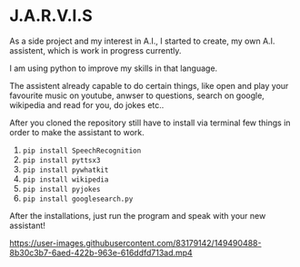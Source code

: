 # J.A.R.V.I.S

As a side project and my interest in A.I., I started to create, my own A.I. assistent, which is work in progress currently.

I am using python to improve my skills in that language.

The assistent already capable to do certain things, like open and play your favourite music on youtube, anwser to questions,
search on google, wikipedia and read for you, do jokes etc..

After you cloned the repository still have to install via terminal few things
in order to make the assistant to work.

1. `pip install SpeechRecognition`
2. `pip install pyttsx3`
3. `pip install pywhatkit`
4. `pip install wikipedia`
5. `pip install pyjokes`
6. `pip install googlesearch.py`

After the installations, just run the program and speak with your new assistant!




https://user-images.githubusercontent.com/83179142/149490488-8b30c3b7-6aed-422b-963e-616ddfd713ad.mp4


